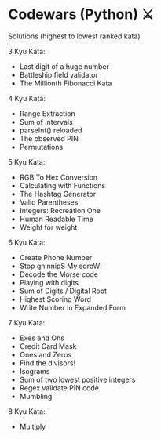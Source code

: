 # Codewars (Python) :crossed_swords:

Solutions (highest to lowest ranked kata)

3 Kyu Kata:
- Last digit of a huge number
- Battleship field validator
- The Millionth Fibonacci Kata


4 Kyu Kata:
- Range Extraction
- Sum of Intervals
- parseInt() reloaded
- The observed PIN
- Permutations


5 Kyu Kata:
- RGB To Hex Conversion
- Calculating with Functions
- The Hashtag Generator
- Valid Parentheses
- Integers: Recreation One
- Human Readable Time
- Weight for weight


6 Kyu Kata:
- Create Phone Number
- Stop gninnipS My sdroW!
- Decode the Morse code
- Playing with digits
- Sum of Digits / Digital Root
- Highest Scoring Word
- Write Number in Expanded Form


7 Kyu Kata:
- Exes and Ohs
- Credit Card Mask
- Ones and Zeros
- Find the divisors!
- Isograms
- Sum of two lowest positive integers
- Regex validate PIN code
- Mumbling


8 Kyu Kata:
- Multiply

